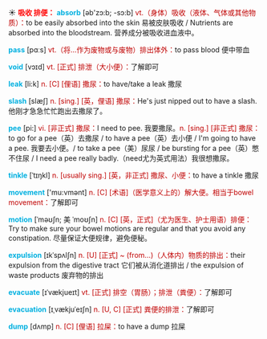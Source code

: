 ☀ <font color="red">**吸收 排便：**</font>
<font color="sky blue">**absorb**</font> [əb'zɔ:b; -sɔ:b] 
<font color="#c00000">vt.（身体）吸收（液体、气体或其他物质）：</font>to be easily absorbed into the skin 易被皮肤吸收 / Nutrients are absorbed into the bloodstream. 营养成分被吸收进血液中。

<font color="sky blue">**pass**</font> [pɑːs] 
<font color="#c00000">vt.（将…作为废物或与废物）排出体外：</font>to pass blood 便中带血 
           
<font color="sky blue">**void**</font> [vɔɪd]
<font color="#c00000">vt. [正式] 排泄（大小便）：</font>了解即可

<font color="sky blue">**leak**</font> [li:k] 
<font color="#c00000">n. [C] [俚语] 撒尿：</font>to have/take a leak 撒尿
           
<font color="sky blue">**slash**</font> [slæʃ]
<font color="#c00000">n. [sing.] [英，俚语] 撒尿：</font>He's just nipped out to have a slash. 他刚才急急忙忙跑出去撒尿了。
          
<font color="sky blue">**pee**</font> [pi:]
<font color="#c00000">vi. [非正式] 撒尿：</font>I need to pee. 我要撒尿。<font color="#c00000">n. [sing.] [非正式] 撒尿：</font>to go for a pee（英）去撒尿 / to have a pee（英）去小便 / I'm going to have a pee. 我要去小便。/ to take a pee（美）尿尿 / be bursting for a pee（英）憋不住尿 / I need a pee really badly.（need尤为英式用法）我很想撒尿。
           
<font color="sky blue">**tinkle**</font> [ˈtɪŋkl]
<font color="#c00000">n. [usually sing.] [英，非正式] 撒尿、小便：</font>to have a tinkle 撒尿

<font color="sky blue">**movement**</font> ['mu:vmənt] 
<font color="#c00000">n. [C] [术语]（医学意义上的）解大便。相当于bowel movement：</font>了解即可

<font color="sky blue">**motion**</font> [ˈməʊʃn; 美 ˈmoʊʃn]
<font color="#c00000">n. [C] [英，正式]（尤为医生、护士用语）排便：</font>Try to make sure your bowel motions are regular and that you avoid any constipation. 尽量保证大便规律，避免便秘。 
             
<font color="sky blue">**expulsion**</font> [ɪkˈspʌlʃn]
<font color="#c00000">n. [U] [正式] ~ (from…)（人体内）物质的排出：</font>their expulsion from the digestive tract 它们被从消化道排出 / the expulsion of waste products 废弃物的排出

<font color="sky blue">**evacuate**</font> [ɪˈvækjueɪt]
<font color="#c00000">vt. [正式] 排空（胃肠）；排泄（粪便）：</font>了解即可
     
<font color="sky blue">**evacuation**</font> [ɪˌvækjuˈeɪʃn]
<font color="#c00000">n. [U, C] [正式] 粪便的排泄：</font>了解即可

<font color="sky blue">**dump**</font> [dʌmp]
<font color="#c00000">n. [C] [俚语] 拉屎：</font>to have a dump 拉屎
 

